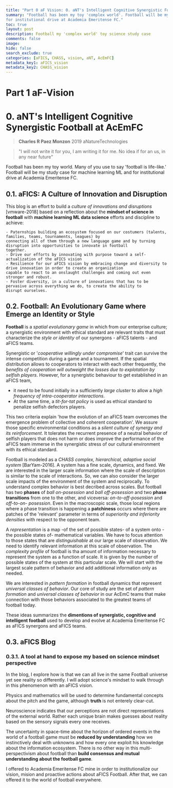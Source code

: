 ```yaml
---
title: "Part 0 aF Vision: 0. aNT's Intelligent Cognitive Synergistic Football"
summary: "Football has been my toy 'complex world'. Football will be my study case for complexity, machine learning ML and,
for institutional drive at Academia Emeritense FC."
toc: true
layout: post
description: Football my 'complex world' toy science study case
comments: false
image: 
hide: false
search_exclude: true
categories: [aFICS, CHASS, vision, aNT, AcEmFC]
metadata_key1: aFICS_vision
metadata_key2: CHASS_vision
---
```


# Part 1 aF-Vision

# 0. aNT's Intelligent Cognitive Synergistic Football at AcEmFC
> **Charles R Paez Monzon** 2019 aNatureTechnologies

> "I will not write it for you, I am writing it for me. 
       No idea if for an us, in any near future"

Football has been my toy world. Many of you use to say 'football is life-like.' Football will be my study case for machine
learning ML and for institutional drive at Academia Emeritense FC.

## 0.1. aFICS: A Culture of Innovation and Disruption
This blog is an effort to build a *culture of innovations and disruptions* [vmware-2018] based on a reflection about the
**mindset of science in football** with **machine learning ML data science** efforts and discipline to achieve:

    - Paternships building an ecosystem focused on our costumers (talents, families, teams, tournaments, leagues) by
    connecting all of them through a new language game and by turning disruption into opportunities to innovate in football
    together.
    - Drive our efforts by innovating with purpose toward a self-actualization of the aFICS vision
    - Resilience for our aFICS vision by embracing change and diversity to drive innovation in order to create an organization
    capable to react to an onslaught challenges and coming out even stronger and robust. 
    - Foster diversity, in a culture of innovations that has to be pervasive across everything we do, to create the ability to
    disrupt ourselves.

## 0.2. Football: An Evolutionary Game where Emerge an Identity or Style
**Football** is a *spatial evolutionary game* in which from our enterprise culture; a synergistic environment with ethical
standard are relevant traits that must characterize the *style or identity* of our synergons - aFICS talents - and aFICS
teams.

Synergistic or '*cooperative willingly under compromise*' trait can survive the intense competition during a game and a 
tournament.  If the spatial distribution allows to cooperators to interact with each other frequently, the *benefits of
cooperation will outweight the losses due to explotation by selfish players*. However, for a synergistic behaviour to get
established in an aFICS team,

- it need  to be found initially in a sufficiently *large cluster* to allow a *high frequency of intra-cooperator
interactions*. 
- At the same time, a *tit-for-tat policy* is used as ethical standard to penalize selfish defectors players. 

This two criteria explain 'how the evolution of an aFICS team overcomes the emergence problem of collective and coherent
cooperation'. We assure those specific environmental conditions as a *silent culture of synergy and its reinforcement*. It
tolerates the recurrent presence of a neutral behavior of selfish players that does not harm or does improve the performance
of the aFICS team immerse in the synergistic stress of our cultural environment with its ethical standard.

Football is modeled as a *CHASS complex, hierarchical, adaptive social system* [BarYam-2016]. A system has a fine scale,
dynamics, and fixed. We are interested in the larger scale information where the scale of description is similar to the scale
of interactions. So, we can also consider the larger scale impacts of the environment of the system and reciprocally. To
understand complex behavior is best decribed across scales. But football has two **phases** of *ball on-posession* and *ball
off-posession* and two **phase transitions** from one to the other, and viceversa: *on-to-off-posession* and *off-to-on-
posession*. Even in the macroscopic scale, those local regions where a phase transition is happening a **patchiness** occurs
where there are patches of the 'relevant' parameter in terms of *superiority and inferiority densities* with respect to the
opponent team.

A *representation* is a map -of the set of possible states- of a system onto -the possible states of- mathematical variables.
We have to focus attention to those states that are *distinguishable* at our large scale of observation. We need to identify
relevant information at this scale of observation. The *complexity profile* of football is tha amount of information necessary
to represent the system as a function of scale. It is given by the number of possible states of the system at this particular
scale. We will start with the largest scale pattern of behavior and add additional information only as needed.

We are interested in *pattern formation* in football dynamics that represent *universal classes of behavior*. Our core of
study are the set of *pattern formation* and *universal classes of behavior* in our AcEmC teams that make connection with
those behaviors associated to the greatest teams of football today. 

These ideas summarizes the **dimentions of synergistic, cognitive and intelligent football** used to develop and evolve at
Academia Emeritense FC as aFICS synergons and aFICS teams.

## 0.3. aFICS Blog
### 0.3.1. A tool at hand to expose my based on science mindset perspective
In the blog, I explore how is that we can all live in the same Football universe yet see reality so differently. I will adopt
science's mindset to walk through in this phenomenon with an aFICS vision. 

Physics and mathematics will be used to determine fundamental concepts about the pitch and the game, although **truth** is not
enterely clear-cut.     

Neuroscience indicates that our perceptions are not direct representations of the external world. Rather each unique brain
makes guesses about reality based on the sensory signals every one receives. 

The uncertainty in space-time about the horizon of ordered events in the world of a football game must be **reduced by
understanding** how we instinctively deal with unknowns and how every one exploit his knowledge about the information 
ecosystem. There is no other way in this multi-perspectivism about football than **build consensus and mutual understanding
about the football game**. 

I offered to Academia Emeritense FC mine in order to institutionalize our vision, mision and proactive actions about aFICS
Football. After that, we can offered it to the world of football everywhere.
